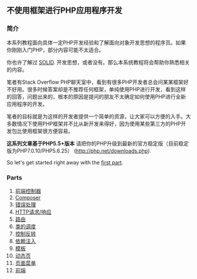 ## 不使用框架进行PHP应用程序开发

### 简介

本系列教程面向具体一定PHP开发经验和了解面向对象开发思想的程序员。如果你刚刚入门PHP，部分内容可能不太适合。

你也许了解过 [SOLID](http://en.wikipedia.org/wiki/SOLID_%28object-oriented_design%29). 开发思想，或者没有。那么本系统教程将会帮助你熟悉相关的内容。

笔者有Stack Overflow PHP聊天室中，看到有很多PHP开发者总会问某某框架好不好用。很多时候答案却是不推荐任何框架，单纯使用PHP进行开发，看到这样的回答，问题出来的，根本的原因是提问的朋友不太确定如何使用PHP进行全新应用程序的开发。

笔者的目标就是为这样的开发者提供一个简单的资源，让大家可以方便的入手。大多数情况下使用PHP框架并不比从新开发来得好，因为使用某些第三方的PHP开发包比使用框架很方便容易。

**这系列文章基于PHP5.5+版本** 请把你的PHP升级到最新的官方稳定版（目前稳定版为PHP7.0.10/PHP5.6.25） (http://php.net/downloads.php).

So let's get started right away with the [first part](01-front-controller.md).

### Parts

1. [前端控制器](01-front-controller.md)
2. [Composer](02-composer.md)
3. [错误处理](03-error-handler.md)
4. [HTTP请求/响应](04-http.md)
5. [路由](05-router.md)
6. [类的调度](06-dispatching-to-a-class.md)
7. [控制反转](07-inversion-of-control.md)
8. [依赖注入](08-dependency-injector.md)
9. [模板](09-templating.md)
10. [动态页](10-dynamic-pages.md)
11. [页面菜单](11-page-menu.md)
12. [前端](12-frontend.md)

